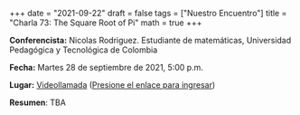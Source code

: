 +++
date      = "2021-09-22"
draft     = false
tags      = ["Nuestro Encuentro"]
title     = "Charla 73: The Square Root of Pi"
math      = true
+++

**Conferencista:**  Nicolas Rodriguez. Estudiante de matemáticas, Universidad Pedagógica y Tecnológica de Colombia

**Fecha:** Martes 28 de septiembre de 2021, 5:00 p.m.

**Lugar:** [Videollamada](https://meet.google.com/izy-pzig-pbf)  ([Presione el enlace para ingresar](https://meet.google.com/izy-pzig-pbf))

**Resumen**: TBA
